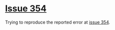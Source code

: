 # [Issue 354](https://github.com/leocavalcante/siler/issues/354)
Trying to reproduce the reported error at [issue 354](https://github.com/leocavalcante/siler/issues/354).
